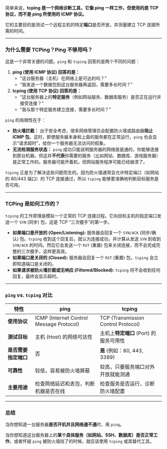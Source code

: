 简单来说，**tcping 是一个网络诊断工具，它像 ping 一样工作，但使用的是 TCP 协议，而不是 ping 所使用的 ICMP 协议。**

它的主要目的是测试一个远程主机的特定**端口**是否开放，并测量建立 TCP 连接所需的时间。

------



### 为什么需要 TCPing？Ping 不够用吗？

这是一个非常关键的问题。`ping` 和 `tcping` 回答的是两个不同的问题：

1. **ping (使用 ICMP 协议) 回答的是：**
   - “这台服务器（主机）在网络上是可达的吗？”
   - “我发送一个数据包到这台服务器再返回，需要多长时间？”
2. **tcping (使用 TCP 协议) 回答的是：**
   - “这台服务器上的**特定服务**（例如网站服务、数据库服务）是否正在运行并接受连接？”
   - “我与那个特定服务建立连接，需要多长时间？”

`ping` 的局限性在于：

- **防火墙拦截：** 出于安全考虑，很多网络管理员会配置防火墙或路由器**阻止 ICMP 包**。这时，即使服务器本身和上面的服务都在正常运行，`ping` 也会显示“请求超时”，给你一个服务器无法访问的假象。
- **无法检测服务状态：** `ping` 成功只能说明服务器的网络层是通的，你能够连接到那台机器。但这并**不代表**你需要的服务（比如网站、数据库、游戏服务器）是正常工作的。服务器可能开着机，但网站服务程序可能已经崩溃了。

`tcping` 正是为了解决这些问题而生的。因为防火墙通常会允许特定端口（如网站的 80/443 端口）的 TCP 连接通过，所以 `tcping` 能够更准确地判断目标服务是否可用。

------



### TCPing 是如何工作的？

`tcping` 的工作原理是模拟一个正常的 TCP 连接过程。它向目标主机的指定端口发送一个 `SYN` (同步) 包，这是 TCP “三次握手”的第一步。

- **如果端口是开放的 (Open/Listening):** 服务器会回复一个 `SYN/ACK` (同步/确认) 包。`tcping` 收到这个回复后，就认为连接成功，并计算从发送 `SYN` 到收到 `SYN/ACK` 的时间。然后它会发送一个 `RST` (重置) 包来关闭连接，而不会完成完整的三次握手，这样更高效。
- **如果端口是关闭的 (Closed):** 服务器会回复一个 `RST` (重置) 包，`tcping` 会立即知道端口是关闭的。
- **如果请求被防火墙拦截或无响应 (Filtered/Blocked):** `tcping` 将不会收到任何回复，最终会显示超时。

------



### `ping` vs. `tcping` 对比

| **特性**             | **ping**                                 | **tcping**                             |
| -------------------- | ---------------------------------------- | -------------------------------------- |
| **使用协议**         | ICMP (Internet Control Message Protocol) | TCP (Transmission Control Protocol)    |
| **测试目标**         | 主机 (Host) 的网络可达性                 | 主机上**特定端口** (Port) 的服务可用性 |
| **是否需要指定端口** | 否                                       | **是** (例如：80, 443, 3389)           |
| **可靠性**           | 较低，容易被防火墙屏蔽                   | 较高，只要服务端口对外开放就能测通     |
| **主要用途**         | 检查网络延迟和丢包，判断机器是否在线     | 检查服务是否运行，诊断防火墙配置       |

------



### 总结

当你想知道一台服务器**是否开机并且网络通不通**时，用 `ping`。

当你想知道这台服务器上的**某个具体服务（如网站、SSH、数据库）是否正常工作**，或者怀疑 `ping` 被防火墙挡了的时候，就应该使用 `tcping` 或其替代工具。